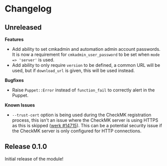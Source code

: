 # Changelog

## Unreleased

**Features**

- Add ability to set cmkadmin and automation admin account passwords. It is now a requirement for `cmkadmin_user_password` to be set when `mode => 'server'` is used.
- Add ability to only require `version` to be defined, a common URL will be used, but if `download_url` is given, this will be used instead.

**Bugfixes**

- Raise `Puppet::Error` instead of `function_fail` to correctly alert in the Puppet.

**Known Issues**

- `--trust-cert` option is being used during the CheckMK registration process, this isn't an issue where the CheckMK server is using HTTPS as this is skipped ([werk #14715](https://checkmk.com/werk/14715)).
  This can be a potential security issue if the CheckMK server is only configured for HTTP connections.

## Release 0.1.0

Initial release of the module!